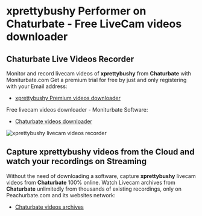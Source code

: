 # xprettybushy Performer on Chaturbate - Free LiveCam videos downloader

## Chaturbate Live Videos Recorder

Monitor and record livecam videos of **xprettybushy** from **Chaturbate** with Moniturbate.com
Get a premium trial for free by just and only registering with your Email address:
* [xprettybushy Premium videos downloader](https://moniturbate.com/request-demo-licence-key.html)

Free livecam videos downloader - Moniturbate Software:
* [Chaturbate videos downloader](https://moniturbate.com/moniturbate-download-software.html)

![xprettybushy livecam videos recorder](https://peachurnet.com/templates/moniturbate-software.png)


## Capture xprettybushy videos from the Cloud and watch your recordings on Streaming

Without the need of downloading a software, capture **xprettybushy** livecam videos from **Chaturbate** 100% online.
Watch Livecam archives from **Chaturbate** unlimitedly from thousands of existing recordings, only on Peachurbate.com and its websites network:
* [Chaturbate videos archives](https://peachurnet.com/)